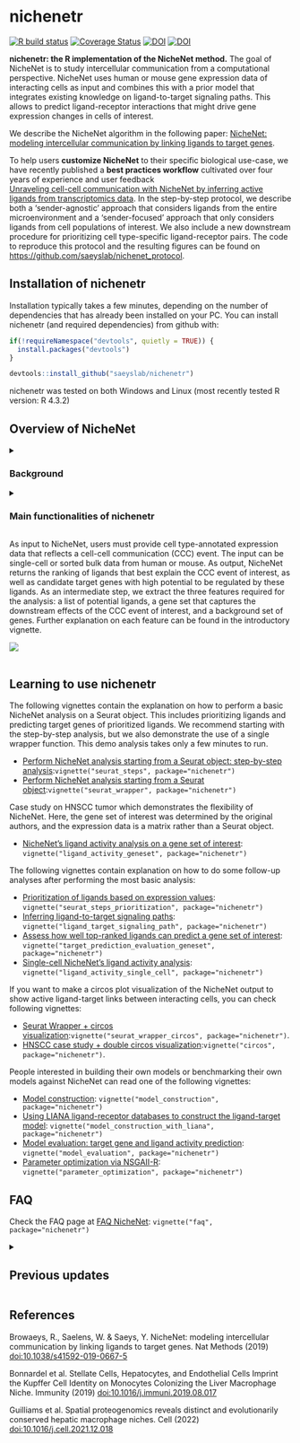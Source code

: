 
<!-- README.md is generated from README.Rmd. Please edit that file -->
<!-- github markdown built using
rmarkdown::render("README.Rmd",output_format = "md_document")
-->

# nichenetr

<!-- badges: start -->

[![R build
status](https://github.com/saeyslab/nichenetr/workflows/R-CMD-check-bioc/badge.svg)](https://github.com/saeyslab/nichenetr/actions)
[![Coverage
Status](https://codecov.io/gh/saeyslab/nichenetr/branch/master/graph/badge.svg)](https://codecov.io/gh/saeyslab/nichenetr)
[![DOI](https://zenodo.org/badge/DOI/10.5281/zenodo.3260758.svg)](https://doi.org/10.5281/zenodo.3260758)
[![DOI](https://zenodo.org/badge/DOI/10.5281/zenodo.7074291.svg)](https://doi.org/10.5281/zenodo.7074291)
<!-- badges: end -->

**nichenetr: the R implementation of the NicheNet method.** The goal of
NicheNet is to study intercellular communication from a computational
perspective. NicheNet uses human or mouse gene expression data of
interacting cells as input and combines this with a prior model that
integrates existing knowledge on ligand-to-target signaling paths. This
allows to predict ligand-receptor interactions that might drive gene
expression changes in cells of interest.

We describe the NicheNet algorithm in the following paper: [NicheNet:
modeling intercellular communication by linking ligands to target
genes](https://www.nature.com/articles/s41592-019-0667-5).

To help users **customize NicheNet** to their specific biological use-case, we have recently published a **best practices workflow** cultivated over four years of experience and user feedback  
[Unraveling cell-cell communication with NicheNet by inferring active
ligands from transcriptomics
data](https://www.nature.com/articles/s41596-024-01121-9). In the
step-by-step protocol, we describe both a ‘sender-agnostic’ approach
that considers ligands from the entire microenvironment and a
‘sender-focused’ approach that only considers ligands from cell
populations of interest. We also include a new downstream procedure for
prioritizing cell type-specific ligand-receptor pairs. The code to
reproduce this protocol and the resulting figures can be found on
<https://github.com/saeyslab/nichenet_protocol>.

## Installation of nichenetr

Installation typically takes a few minutes, depending on the number of
dependencies that has already been installed on your PC. You can install
nichenetr (and required dependencies) from github with:

``` r
if(!requireNamespace("devtools", quietly = TRUE)) {
  install.packages("devtools") 
}

devtools::install_github("saeyslab/nichenetr")
```

nichenetr was tested on both Windows and Linux (most recently tested R
version: R 4.3.2)

## Overview of NicheNet

<details>
<summary>
<h3>
Background
</h3>
</summary>

NicheNet strongly differs from most computational approaches to study
cell-cell communication (CCC), as summarized conceptually by the figure
below (**top panel:** current ligand-receptor inference approaches;
**bottom panel:** NicheNet). Many approaches to study CCC from
expression data involve linking ligands expressed by sender cells to
their corresponding receptors expressed by receiver cells. However,
functional understanding of a CCC process also requires knowing how
these inferred ligand-receptor interactions result in changes in the
expression of downstream target genes within the receiver cells.
Therefore, we developed NicheNet to consider the gene regulatory effects
of ligands. <br><br>
<img src="vignettes/images/comparison_other_approaches_2.jpg"
width="450" /> <br><br>

At the core of NicheNet is a prior knowledge model, created by
integrating three types of databases—ligand-receptor interactions,
signaling pathways, and transcription factor (TF) regulation—to form a
complete communication network spanning from ligands to their downstream
target genes (see figure below). Therefore, this model goes beyond
ligand-receptor interactions and incorporates intracellular signaling
and transcriptional regulation as well. As a result, NicheNet is able to
predict which ligands influence the expression in another cell, which
target genes are affected by each ligand, and which signaling mediators
may be involved. By generating these novel types of hypotheses, NicheNet
can drive an improved functional understanding of a CCC process of
interest. Note that although we provide a pre-built prior model, it is
also possible to construct your own model (see vignettes below).

<img src="vignettes/images/nichenet_prior_model.png"
style="width:70.0%" />
</details>
<details>
<summary>
<h3>
Main functionalities of nichenetr
</h3>
</summary>

- Assessing how well ligands expressed by a sender cell can predict
  changes in gene expression in the receiver cell
- Prioritizing ligands based on their effect on gene expression
- Inferring putative ligand-target links active in the system under
  study
- Inferring potential signaling paths between ligands and target genes
  of interest: to generate causal hypotheses and check which data
  sources support the predictions
- Validation of the prior ligand-target model
- Construction of user-defined prior ligand-target models

Moreover, we provide instructions on how to make intuitive
visualizations of the main predictions (e.g., via circos plots as shown
here below).

<br><br>
<img src="vignettes/images/circos_plot_adapted.jpg" width="600" />

</details>

As input to NicheNet, users must provide cell type-annotated expression
data that reflects a cell-cell communication (CCC) event. The input can
be single-cell or sorted bulk data from human or mouse. As output,
NicheNet returns the ranking of ligands that best explain the CCC event
of interest, as well as candidate target genes with high potential to be
regulated by these ligands. As an intermediate step, we extract the
three features required for the analysis: a list of potential ligands, a
gene set that captures the downstream effects of the CCC event of
interest, and a background set of genes. Further explanation on each
feature can be found in the introductory vignette.

![](vignettes/images/figure1.svg) <br><br>

## Learning to use nichenetr

The following vignettes contain the explanation on how to perform a
basic NicheNet analysis on a Seurat object. This includes prioritizing
ligands and predicting target genes of prioritized ligands. We recommend
starting with the step-by-step analysis, but we also demonstrate the use
of a single wrapper function. This demo analysis takes only a few
minutes to run.

- [Perform NicheNet analysis starting from a Seurat object: step-by-step
  analysis](vignettes/seurat_steps.md):`vignette("seurat_steps", package="nichenetr")`
- [Perform NicheNet analysis starting from a Seurat
  object](vignettes/seurat_wrapper.md):`vignette("seurat_wrapper", package="nichenetr")`

Case study on HNSCC tumor which demonstrates the flexibility of
NicheNet. Here, the gene set of interest was determined by the original
authors, and the expression data is a matrix rather than a Seurat
object.

- [NicheNet’s ligand activity analysis on a gene set of
  interest](vignettes/ligand_activity_geneset.md):
  `vignette("ligand_activity_geneset", package="nichenetr")`

The following vignettes contain explanation on how to do some follow-up
analyses after performing the most basic analysis:

- [Prioritization of ligands based on expression
  values](vignettes/seurat_steps_prioritization.md):
  `vignette("seurat_steps_prioritization", package="nichenetr")`
- [Inferring ligand-to-target signaling
  paths](vignettes/ligand_target_signaling_path.md):
  `vignette("ligand_target_signaling_path", package="nichenetr")`
- [Assess how well top-ranked ligands can predict a gene set of
  interest](vignettes/target_prediction_evaluation_geneset.md):
  `vignette("target_prediction_evaluation_geneset", package="nichenetr")`
- [Single-cell NicheNet’s ligand activity
  analysis](vignettes/ligand_activity_single_cell.md):
  `vignette("ligand_activity_single_cell", package="nichenetr")`

If you want to make a circos plot visualization of the NicheNet output
to show active ligand-target links between interacting cells, you can
check following vignettes:

- [Seurat Wrapper + circos
  visualization](vignettes/seurat_wrapper_circos.md):`vignette("seurat_wrapper_circos", package="nichenetr")`.
- [HNSCC case study + double circos
  visualization](vignettes/circos.md):`vignette("circos", package="nichenetr")`.

People interested in building their own models or benchmarking their own
models against NicheNet can read one of the following vignettes:

- [Model construction](vignettes/model_construction.md):
  `vignette("model_construction", package="nichenetr")`
- [Using LIANA ligand-receptor databases to construct the ligand-target
  model](vignettes/model_construction_with_liana.md):
  `vignette("model_construction_with_liana", package="nichenetr")`
- [Model evaluation: target gene and ligand activity
  prediction](vignettes/model_evaluation.md):
  `vignette("model_evaluation", package="nichenetr")`
- [Parameter optimization via
  NSGAII-R](vignettes/parameter_optimization.md):
  `vignette("parameter_optimization", package="nichenetr")`

## FAQ

Check the FAQ page at [FAQ NicheNet](vignettes/faq.md):
`vignette("faq", package="nichenetr")`

<details>
<summary>
<h2>
Previous updates
</h2>
</summary>

**20-06-2023:**

- MultiNicheNet - a multi-sample, multi-condition extension of
  NicheNet - is now available on
  [biorxiv](https://www.biorxiv.org/content/10.1101/2023.06.13.544751v1)
  and [Github](https://github.com/saeyslab/multinichenetr).
- MultiNicheNet uses an [updated prior model
  (v2)](https://zenodo.org/record/7074291/) consisting of additional
  ligand-receptor interactions from the [Omnipath
  database](https://omnipathdb.org/) and from [Verschueren et
  al. (2020)](https://www.sciencedirect.com/science/article/pii/S0092867420306942?via%3Dihub).
  We have now also updated the vignettes of NicheNet to use the new
  model instead.
- **New functionality:** we have included additional functions to
  prioritize ligands not only based on the ligand activity, but also on
  the ligand and receptor expression, cell type specificity, and
  condition specificity. This is similar to the criteria used in
  Differential NicheNet and MultiNicheNet. See the [Prioritizing ligands
  based on expression values](vignettes/seurat_steps_prioritization.md)
  vignette for more information.
- Due to this more generalizable prioritization scheme, we will no
  longer provide support for Differential NicheNet.
- We included code for making a ligand-receptor-target circos plot in
  the [Circos plot visualization](vignettes/circos.md) vignette.

<h5>
Deprecated vignettes
</h5>

Differential NicheNet has been deprecated: we will not longer provide
support or code fixes on Differential NicheNet and its vignettes. You
may want to consider using the [general prioritization
scheme](vignettes/seurat_steps_prioritization.md) instead.

- [Differential NicheNet analysis between niches of
  interest](vignettes/differential_nichenet.md):`vignette("differential_nichenet", package="nichenetr")`
- [Differential NicheNet analysis between conditions of
  interest](vignettes/differential_nichenet_pEMT.md):`vignette("differential_nichenet_pEMT", package="nichenetr")`

In NicheNet v2, the mouse and human ligand-target models are uploaded
separately so symbol conversion is not necessary. If you are still using
the NicheNet v1 model, you can check the following vignette on how to
convert the model (given in human symbols) to mouse symbols:

- [Converting NicheNet’s model from human to mouse
  symbols](vignettes/symbol_conversion.md):
  `vignette("symbol_conversion", package="nichenetr")`

**12-01-2022:** In the Liver Atlas paper from Guilliams et al.: [Spatial
proteogenomics reveals distinct and evolutionarily conserved hepatic
macrophage
niches](https://www.sciencedirect.com/science/article/pii/S0092867421014811),
we used Differential NicheNet, an extension to the default NicheNet
algorithm. **Differential NicheNet** can be used to compare cell-cell
interactions between different niches and better predict niche-specific
ligand-receptor (L-R) pairs. It was used in that paper to predict
ligand-receptor pairs specific for the Kupffer cell niche in mouse and
human.

The main difference between the classic NicheNet pipeline and the
Differential NicheNet pipeline is that Differential NicheNet also uses
the differential expression between the conditions/niches of the
ligand-receptor pairs for prioritization in addition to the ligand
activities. The classic NicheNet pipeline on the contrary uses only
ligand acivity for prioritization (and shows differential expression
only in visualizations).

So if you have data of multiple conditions or niches, and you want to
include differential expression of the ligand-receptor pairs in the
prioritization, we recommend you check out Differential NicheNet (update
nichenetr to the 1.1.0 version). At the bottom of this page, you can
find the links to two vignettes illustrating a Differential NicheNet
analysis. We recommend these vignettes if you want to apply Differential
NicheNet on your own data. If you want to see the code used for the
analyses used in the Guilliams et al. paper, see
<https://github.com/saeyslab/NicheNet_LiverCellAtlas>.

**15-10-2019:** Bonnardel, T’Jonck et al. used NicheNet to predict
upstream niche signals driving Kupffer cell differentiation [Stellate
Cells, Hepatocytes, and Endothelial Cells Imprint the Kupffer Cell
Identity on Monocytes Colonizing the Liver Macrophage
Niche](https://www.cell.com/immunity/fulltext/S1074-7613(19)30368-1).

</details>

## References

Browaeys, R., Saelens, W. & Saeys, Y. NicheNet: modeling intercellular
communication by linking ligands to target genes. Nat Methods (2019)
<doi:10.1038/s41592-019-0667-5>

Bonnardel et al. Stellate Cells, Hepatocytes, and Endothelial Cells
Imprint the Kupffer Cell Identity on Monocytes Colonizing the Liver
Macrophage Niche. Immunity (2019) <doi:10.1016/j.immuni.2019.08.017>

Guilliams et al. Spatial proteogenomics reveals distinct and
evolutionarily conserved hepatic macrophage niches. Cell (2022)
<doi:10.1016/j.cell.2021.12.018>
